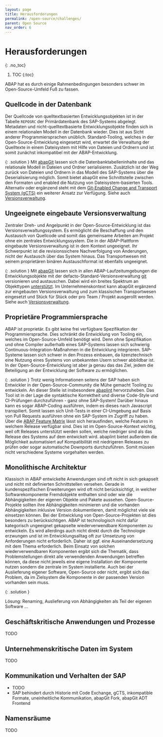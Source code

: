 ```yaml
---
layout: page
title: Herausforderungen
permalink: /open-source/challenges/
parent: Open Source
nav_order: 6
---
```


# Herausforderungen
{: .no_toc}

1. TOC
{:toc}

ABAP hat es durch einige Rahmenbedingungen besonders schwer im Open-Source-Umfeld Fuß zu fassen.

## Quellcode in der Datenbank

Der Quellcode von quelltextbasierten Entwicklungsobjekten ist in der Tabelle `REPOSRC` der Primärdatenbank des SAP-Systems abgelegt. Metadaten und nicht-quelltextbasierte Entwicklungsobjekte finden sich in einem relationalen Modell in der Datenbank wieder. Dies ist aus Sicht anderer Programmiersprachen unüblich. Standard-Tooling, welches in der Open-Source-Entwicklung eingesetzt wird, erwartet die Verwaltung der Quelltexte in einem Dateisystem mit Hilfe von Dateien und Ordnern und ist somit zunächst inkompatibel mit der ABAP-Entwicklung.

{: .solution }
Mit [abapGit](https://abapgit.org/) lassen sich die Datenbanktabelleninhalte und das relationale Modell in Dateien und Ordner serialisieren. Zusätzlich ist der Weg zurück von Dateien und Ordnern in das Modell des SAP-Systems über die Deserialisierung möglich. Somit bietet abapGit eine Schnittstelle zwischen den Formaten und enabled die Nutzung von Dateisystem-basierten Tools. Alternativ oder ergänzend steht mit dem [Git-Enabled Change and Transport System (gCTS)](https://help.sap.com/docs/ABAP_PLATFORM_NEW/4a368c163b08418890a406d413933ba7/f319b168e87e42149e25e13c08d002b9.html?locale=en-US) ein weiterer Ansatz zur Verfügung. Siehe auch [Versionsverwaltung](ABAP-Leitfaden/version-management).

## Ungeeignete eingebaute Versionsverwaltung

Zentraler Dreh- und Angelpunkt in der Open-Source-Entwicklung ist das Versionsverwaltungssystem. Es ermöglicht die Beschaffung und den Austausch von Quellcode und somit das gemeinsame Arbeiten am Projekt ohne ein zentrales Entwicklungssystem. Die in der ABAP-Plattform eingebaute Versionsverwaltung ist in dem Kontext ungeeignet. Ihr Schwerpunkt ist die revisionssichere Nachverfolgung von Änderungen, nicht der Austausch über das System hinaus. Das Transportwesen mit seinem proprietären binären Austauschformat ist ebenfalls ungeeignet.

{: .solution }
Mit [abapGit](https://abapgit.org/) lassen sich in allen ABAP-Laufzeitumgebungen die Entwicklungsobjekte mit der defacto-Standard-Versionsverwaltung [git](https://git-scm.com/) versionieren und austauschen. Dabei wird ein breites Spektrum an Objekttypen [unterstützt](https://docs.abapgit.org/user-guide/reference/supported.html). Im Unternehmenskontext kann abapGit ergänzend zur eingebauten Versionsverwaltung und zum klassischen Transportwesen eingesetzt und Stück für Stück oder pro Team / Projekt ausgerollt werden. Siehe auch [Versionsverwaltung](ABAP-Leitfaden/version-management).

## Proprietäre Programmiersprache

ABAP ist proprietär. Es gibt keine frei verfügbare Spezifikation der Programmiersprache. Dies schränkt die Entwicklung von Tooling ein, welches im Open-Source-Umfeld benötigt wird. Denn ohne Spezifikation und ohne Compiler außerhalb eines SAP-Systems lassen sich schwierig Continuous-Integration-Maßnahmen in die Entwicklung integrieren. SAP-Systeme lassen sich schwer in den Prozess einbauen, da lizenztechnisch eine Nutzung eines Systems von unbekannten Usern schwer abbildbar ist. In der Open-Source-Entwicklung ist aber ja genau das das Ziel, jedem die Beteiligung an der Entwicklung der  Software zu ermöglichen.

{: .solution }
Trotz wenig Informationen seitens der SAP haben sich Entwickler in der Open-Source-Community die Mühe gemacht Tooling zu entwickeln. An dieser Stelle ist insbesondere [abaplint](https://abaplint.org/) hervorzuheben. Das Tool ist in der Lage die syntaktische Korrektheit und diverse Code-Style und CI-Prüfungen durchzuführen - ganz ohne SAP-System! Darüber hinaus kann es sogar ABAP-Coding ausführen, indem es dieses nach Javascript transpiliert. Somit lassen sich Unit-Tests in einer CI-Umgebung auf Basis von Pull Requests ausführen ohne ein SAP-System im Zugriff zu haben.  
Über die [ABAP Feature Matrix](https://software-heroes.com/en/abap-feature-matrix) lässt sich herausfinden, welche Features in welchem Release verfügbar sind. Dies ist im Open-Source-Kontext wichtig, weil oft Releases unterstützt werden sollen, welche niedriger sind als das Release des Systems auf dem entwickelt wird. abaplint bietet außerdem die Möglichkeit automatisiert auf Kompatibilität mit niedrigeren Releases zu prüfen oder sogar automatische Downports durchzuführen. Somit müssen nicht verschiedene Systeme vorgehalten werden.

## Monolithische Architektur

Klassisch in ABAP entwickelte Anwendungen sind oft nicht in sich gekapselt und nicht mit definierten Schnittstellen versehen. Gerade in kundenspezifischen Erweiterungen wird oft nicht berücksichtigt, in welcher Softwarekomponente Fremdobjekte enthalten sind oder wie die Abhängigkeiten der eigenen Objekte und Pakete aussehen. Open-Source-Projekte sollten ihre Abhängigkeiten minimieren und die vorhanden Abhängigkeiten inklusive Version dokumentieren, damit möglichst viele sie einsetzen können. Bei der Entwicklung von Open-Source-Projekten ist dies besonders zu berücksichtigen.
ABAP ist technologisch nicht dafür kategorisch ungeeignet gekapselte wiederverwendbare Komponenten zu entwickeln. Es wird allerdings auch nicht direkt durch die Technologie erzwungen und ist im Entwicklungsalltag oft zur Umsetzung von Anforderungen nicht erforderlich. Daher ist ggf. eine Auseinandersetzung mit dem Thema erforderlich.
Beim Einsatz von solchen wiederverwendbaren Komponenten ergibt sich die Thematik, dass Problemstellungen direkt alle verwendenden Anwendungen betreffen können, da diese nicht jeweils eine eigene Installation der Komponente nutzen sondern die zentrale im System installierte. Auch bei der Auslieferung eigener Software, Open-Source oder nicht, ergibt sich das Problem, da im Zielsystem die Komponente in der passenden Version vorhanden sein muss.

{: .solution }


Lösung: Renaming, Auslieferung von Abhängigkeiten als Teil der eigenen Software ...

## Geschäftskritische Anwendungen und Prozesse

TODO

## Unternehmenskritische Daten im System

TODO

## Kommunikation und Verhalten der SAP

- TODO
- SAP behindert durch Historie mit Code Exchange, gCTS, inkompatible Formate, uneinheitliche Kommunikation, abapGit Fork, abapGit ADT Frontend

## Namensräume

TODO
